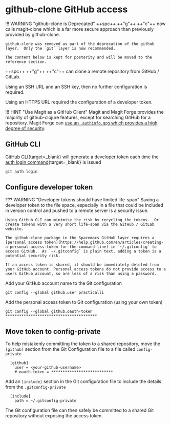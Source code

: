 # github-clone GitHub access

!!! WARNING "github-clone is Deprecated"
    ++spc++ ++"g"++ ++"c"++ now calls magit-clone which is a far more secure approach than previously provided by github-clone.

    github-clone was removed as part of the deprecation of the github layer.  Only the `git` layer is now recommended.

    The content below is kept for posterity and will be moved to the reference section.


++spc++ ++"g"++ ++"c"++ can clone a remote repository from GitHub / GitLab.

Using an SSH URL and an SSH key, then no further configuration is required.

Using an HTTPS URL required the configuration of a developer token.


!!! HINT "Use Magit as a GitHub Client"
    Magit and Magit Forge provides the majority of github-clojure features, except for searching GitHub for a repository.  Magit Forge can [use an `.authinfo.gpg` which provides a high degree of security](forge-configuration.md).


## GitHub CLI

[GitHub CLI](https://cli.github.com/){target=_blank} will generate a developer token each time the [auth login command](https://cli.github.com/manual/gh_auth_login){target=_blank} is issued

```shell
git auth login
```

## Configure developer token

??? WARNING "Developer tokens should have limited life-span"
    Saving a developer token to the file space, especially in a file that could be included in version control and pushed to a remote server is a security issue.

    Using GitHub CLI can minimise the risk by recycling the tokens.  Or create tokens with a very short life-span via the GitHub / GitLab website.

    The github-clone package in the Spacemacs GitHub layer requires a [personal access token](https://help.github.com/en/articles/creating-a-personal-access-token-for-the-command-line) in `~/.gitconfig` to access GitHub.  As `~/.gitconfig` is plain text, adding a token is a potential security risk.

    If an access token is shared, it should be immediately deleted from your GitHub account. Personal access tokens do not provide access to a users GitHub account, so are less of a risk than using a password.

Add your GitHub account name to the Git configuration

```shell
git config --global github.user practicalli
```

Add the personal access token to Git configuration (using your own token)

```shell
git config --global github.oauth-token ****************************************
```


## Move token to config-private

To help mistakenly committing the token to a shared repository, move the `[github]` section from the Git Configuration file to a file called `config-private`


```shell title="~/.config/git/config-private"
  [github]
    user = <your-github-username>
    # oauth-token = ***************************
```

Add an `[include]` section in the Git configuration file to include the details from the `.gitconfig-private`

```shell title="~/.config/git/config"
  [include]
    path = ~/.gitconfig-private
```

The Git configuration file can then safely be committed to a shared Git repository without exposing the access token.
